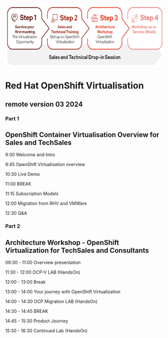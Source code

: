 <img src="https://github.com/RHEPDS/OCPVirt/blob/main/Pc_pv_logo.png" width="700" height="200">

# Red Hat OpenShift Virtualisation
## remote version 03 2024

### Part 1 

## OpenShift Container Virtualisation Overview for Sales and TechSales 


9:30		Welcome and Intro

9:45		OpenShift Virtualisation overview

10:30		Live Demo

11:00		BREAK		

11:15		Subscription Models

12:00		Migration from RHV and VMWare

12:30		Q&A

### Part 2 
## Architecture Workshop - OpenShift Virtualization for TechSales and Consultants 

09:30 - 11:00	Overview presentation

11:30 - 12:00	OCP-V LAB (HandsOn)

12:00 - 13:00	Break

13:00 - 14:00 Your journey with OpenShift Virtualization

14:00 - 14:30 OCP Migration LAB (HandsOn)

14:30 - 14:45 BREAK  	

14:45 - 15:30 Product Journey	

15:30 - 16:30	Continued Lab (HandsOn)
